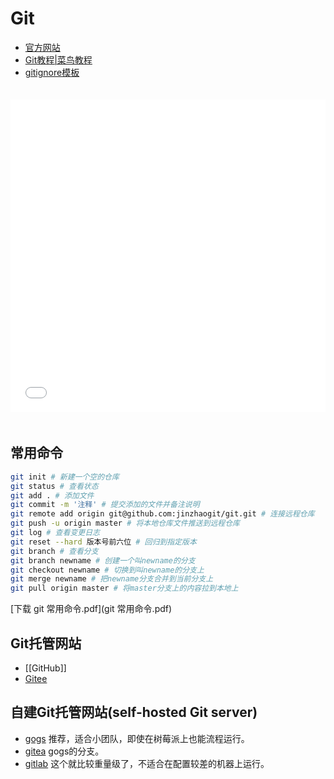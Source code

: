 # Git

- [官方网站](https://git-scm.com/)
- [Git教程|菜鸟教程](https://www.runoob.com/git/git-tutorial.html)
- [gitignore模板](https://www.toptal.com/developers/gitignore)

<iframe src="//player.bilibili.com/player.html?aid=711226636&bvid=BV1KD4y1S7FL&cid=206667600&page=1" 
scrolling="no" frameborder="no" framespacing="0" allowfullscreen="true"  
style="width: 100%; height: 500px; max-width: 100%；align:center; padding:20px 0;"> </iframe>

## 常用命令

```bash
git init # 新建一个空的仓库
git status # 查看状态
git add . # 添加文件
git commit -m '注释' # 提交添加的文件并备注说明
git remote add origin git@github.com:jinzhaogit/git.git # 连接远程仓库
git push -u origin master # 将本地仓库文件推送到远程仓库
git log # 查看变更日志
git reset --hard 版本号前六位 # 回归到指定版本
git branch # 查看分支
git branch newname # 创建一个叫newname的分支
git checkout newname # 切换到叫newname的分支上
git merge newname # 把newname分支合并到当前分支上
git pull origin master # 将master分支上的内容拉到本地上
```

[下载 git 常用命令.pdf](git 常用命令.pdf)

## Git托管网站

- [[GitHub]]
- [Gitee](https://gitee.com)

## 自建Git托管网站(self-hosted Git server)

- [gogs](https://github.com/gogs/gogs) 推荐，适合小团队，即使在树莓派上也能流程运行。
- [gitea](https://github.com/go-gitea/gitea) gogs的分支。
- [gitlab](https://about.gitlab.com/) 这个就比较重量级了，不适合在配置较差的机器上运行。
